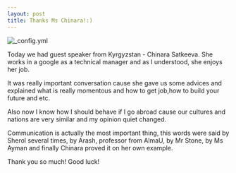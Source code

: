 ```yaml
---
layout: post
title: Thanks Ms Chinara!:)
---
```

![_config.yml](https://fbcdn-profile-a.akamaihd.net/hprofile-ak-xta1/v/t1.0-1/c0.6.947.947/11215765_10207033655014967_2329212472602301240_n.jpg?oh=4d8cd7641cd6b3e04d8723ae20c7ff69&oe=580EBC4B&__gda__=1477169685_a4f00ade6e9ecaae07c1c042e2c75b03)

Today we had guest speaker from Kyrgyzstan - Chinara Satkeeva. She works in a google as a technical manager and as I understood, she enjoys her job.

It was really important conversation cause she gave us some advices and explained what is really momentous and how to get job,how to build your future and etc. 

Also now I know how I should behave if I go abroad cause our cultures and nations are very similar and my opinion quiet changed.

Communication is actually the most important thing, this words were said by Sherol several times, by Arash, professor from AlmaU, by Mr Stone, by Ms Ayman and finally Chinara proved it on her own example.

Thank you so much! Good luck!

